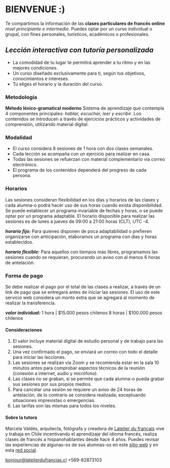 # BIENVENUE :)
Te compartimos la información de las **clases particulares de francés online** *nivel principiante e intermedio*. 
Puedes optar por un curso individual o grupal, con fines personales, turísticos, académicos o profesionales.

## _**Lección interactiva con tutoría personalizada**_

- La comodidad de tu lugar te permitirá aprender a tu ritmo y en las mejores condiciones.   
- Un curso diseñado exclusivamente para ti, según tus objetivos, conocimientos e intereses. 
- Tú eliges el horario y la duración del curso. 

### Metodología

**Método léxico-gramatical moderno**
Sistema de aprendizaje que contempla 4 componentes principales: *hablar, escuchar, leer y escribir*.
Los contenidos se introducen a través de ejercicios prácticos y actividades de comprensión, utilizando material digital.

### Modalidad
* El curso considera 8 sesiones de 1 hora con dos clases semanales.
* Cada lección se acompaña con un ejercicio para realizar en casa.
* Todas las sesiones se refuerzan con material complementario vía correo electrónico.
* El programa de los contenidos dependerá del progreso de cada persona.


### Horarios
Las sesiones consideran flexibilidad en los días y horarios de las clases y cada alumna-o podrá hacer uso de sus horas cuando exista disponibilidad. Se puede establecer un programa invariable de fechas y horas, o se puede optar por un programa adaptable. El horario disponible para realizar las sesiones es de lunes a jueves de 09:00 a 21:00 horas (CLT), UTC -4.

_**horario fijo:**_
Para quienes disponen de poca adaptabilidad o prefieren organizarse con anticipación, elaboramos un programa con días y horas establecidos.

_**horario flexible:**_
Para aquellos con tiempos más libres, programamos las sesiones cuando se requieran, procurando un aviso con al menos 6 horas de antelación.

### Forma de pago
Se debe realizar el pago por el total de las clases a realizar, a través de un link de pago que se entregará antes de iniciar las sesiones. El uso de este servicio web considera un monto extra que se agregará al momento de realizar la transferencia. 

_**valor individual:**_
1 hora | $15.000 pesos chilenos 
8 horas | $100.000 pesos chilenos

#### Consideraciones
1. El valor incluye material digital de estudio personal y de trabajo para las sesiones. 
1. Una vez confirmado el pago, se enviará un correo con todo el detalle para iniciar las lecciones.
1. Las sesiones se realizan vía Zoom y se recomienda estar en la sala 10 minutos antes para comprobar aspectos técnicos de la reunión (conexión a internet, audio y micrófono).
1. Las clases no se graban, sí se permite que cada alumna-o pueda grabar sus sesiones por sus propios medios.
1. Para cancelar una sesión se requiere un aviso de 24 horas de antelación, de lo contrario se considera realizada; exceptuando situaciones imprevistas o emergencias.
1. Las tarifas son las mismas para todos los niveles.

#### Sobre la tutora

Marcela Valdés, arquitecta, fotógrafa y creadora de [Latelier du français](https://web.facebook.com/latelierdufrancais) vive y trabaja en Chile incentivando el aprendizaje del idioma francés, realiza clases de francés a hispanohablantes desde hace 4 años. Puedes revisar las experiencias de algunas-os de sus alumnas-os en este [sitio web](https://www.tusclasesparticulares.cl/area-profesores/trackingreviews.aspx?type=accepted) y en esta [red social](https://www.instagram.com/latelierdufrancais). 

 bonjour@latelierdufrancias.cl
 +569-82873103
